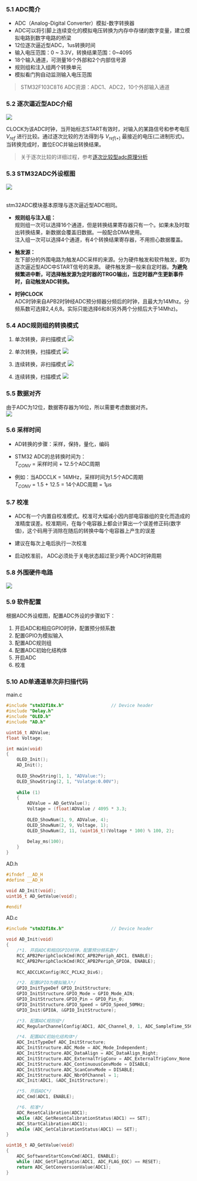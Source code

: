 ### 5.1 ADC简介  
- ADC（Analog-Digital Converter）模拟-数字转换器  
- ADC可以将引脚上连续变化的模拟电压转换为内存中存储的数字变量，建立模拟电路到数字电路的桥梁  
- 12位逐次逼近型ADC，1us转换时间  
- 输入电压范围：0 ~ 3.3V，转换结果范围：0~4095  
- 18个输入通道，可测量16个外部和2个内部信号源  
- 规则组和注入组两个转换单元  
- 模拟看门狗自动监测输入电压范围  

>STM32F103C8T6 ADC资源：ADC1、ADC2，10个外部输入通道  

### 5.2 逐次逼近型ADC介绍  
![](./images/逐次逼近型ADC.png)  

CLOCK为该ADC时钟，当开始标志START有效时，对输入的某路信号和参考电压 ${V}_ {ref}$ 进行比较。通过逐次比较的方法得到与 ${V}_ {ref(+)}$ 最接近的电压(二进制形式)。
当转换完成时，置位EOC并输出转换结果。  
>关于逐次比较的详细过程，参考[逐次比较型adc原理分析](https://www.elecfans.com/monijishu/zhuanhuanqi/586739.html)
### 5.3 STM32ADC外设框图  
![](./images/ADC框图.png)  
<br/>

stm32ADC模块基本原理与逐次逼近型ADC相同。  
- **规则组与注入组：**  
规则组一次可以选择16个通道，但是转换结果寄存器只有一个。如果未及时取出转换结果，新数据会覆盖旧数据。一般配合DMA使用。  
注入组一次可以选择4个通道，有4个转换结果寄存器，不用担心数据覆盖。

- **触发源：**  
左下部分的外围电路为触发ADC采样的来源。分为硬件触发和软件触发，即为逐次逼近型ADC中START信号的来源。
硬件触发源一般来自定时器。**为避免频繁进中断，可选择触发源为定时器的TRGO输出，当定时器产生更新事件时，自动触发ADC转换。**  

- **时钟CLOCK**  
ADC时钟来自APB2时钟经ADC预分频器分频后的时钟，且最大为14Mhz。分频系数可选择2,4,6,8。实际只能选择6和8(另外两个分频后大于14Mhz)。

### 5.4 ADC规则组的转换模式  
1. 单次转换，非扫描模式
![](./images/单次非扫描.png)  

2. 单次转换，扫描模式
![](./images/单次扫描.png)  

3. 连续转换，非扫描模式
![](./images/连续非扫描.png)  

4. 连续转换，扫描模式
![](./images/连续扫描.png)  

### 5.5 数据对齐  
由于ADC为12位，数据寄存器为16位，所以需要考虑数据对齐。  
![](./images/数据对齐.png)  

### 5.6 采样时间  

- AD转换的步骤：采样，保持，量化，编码

- STM32 ADC的总转换时间为：  
${T}_ {CONV}$ = 采样时间 + 12.5个ADC周期

- 例如：当ADCCLK = 14MHz，采样时间为1.5个ADC周期  
${T}_ {CONV}$ = 1.5 + 12.5 = 14个ADC周期 = 1μs  

### 5.7 校准  
- ADC有一个内置自校准模式。校准可大幅减小因内部电容器组的变化而造成的准精度误差。校准期间，在每个电容器上都会计算出一个误差修正码(数字值)，这个码用于消除在随后的转换中每个电容器上产生的误差

- 建议在每次上电后执行一次校准

- 启动校准前， ADC必须处于关电状态超过至少两个ADC时钟周期

### 5.8 外围硬件电路  
![](./images/外围硬件电路.png)  

### 5.9 软件配置
根据ADC外设框图，配置ADC外设的步骤如下：  
1. 开启ADC和相应GPIO时钟，配置预分频系数
2. 配置GPIO为模拟输入
3. 配置ADC规则组
4. 配置ADC初始化结构体
5. 开启ADC
6. 校准
### 5.10 AD单通道单次非扫描代码
main.c  
```cpp
#include "stm32f10x.h"                  // Device header
#include "Delay.h"
#include "OLED.h"
#include "AD.h"

uint16_t ADValue;
float Voltage;

int main(void)
{
    OLED_Init();
    AD_Init();
    
    OLED_ShowString(1, 1, "ADValue:");
    OLED_ShowString(2, 1, "Volatge:0.00V");
    
    while (1)
    {
        ADValue = AD_GetValue();
        Voltage = (float)ADValue / 4095 * 3.3;
        
        OLED_ShowNum(1, 9, ADValue, 4);
        OLED_ShowNum(2, 9, Voltage, 1);
        OLED_ShowNum(2, 11, (uint16_t)(Voltage * 100) % 100, 2);
        
        Delay_ms(100);
    }
}
```
AD.h  
```cpp
#ifndef __AD_H
#define __AD_H

void AD_Init(void);
uint16_t AD_GetValue(void);

#endif
```
AD.c  
```cpp
#include "stm32f10x.h"                  // Device header

void AD_Init(void)
{
    /*1. 开启ADC和相应GPIO时钟，配置预分频系数*/
    RCC_APB2PeriphClockCmd(RCC_APB2Periph_ADC1, ENABLE);
    RCC_APB2PeriphClockCmd(RCC_APB2Periph_GPIOA, ENABLE);
    
    RCC_ADCCLKConfig(RCC_PCLK2_Div6);

    /*2. 配置GPIO为模拟输入*/
    GPIO_InitTypeDef GPIO_InitStructure;
    GPIO_InitStructure.GPIO_Mode = GPIO_Mode_AIN;
    GPIO_InitStructure.GPIO_Pin = GPIO_Pin_0;
    GPIO_InitStructure.GPIO_Speed = GPIO_Speed_50MHz;
    GPIO_Init(GPIOA, &GPIO_InitStructure);

    /*3. 配置ADC规则组*/
    ADC_RegularChannelConfig(ADC1, ADC_Channel_0, 1, ADC_SampleTime_55Cycles5);

    /*4. 配置ADC初始化结构体*/
    ADC_InitTypeDef ADC_InitStructure;
    ADC_InitStructure.ADC_Mode = ADC_Mode_Independent;
    ADC_InitStructure.ADC_DataAlign = ADC_DataAlign_Right;
    ADC_InitStructure.ADC_ExternalTrigConv = ADC_ExternalTrigConv_None;
    ADC_InitStructure.ADC_ContinuousConvMode = DISABLE;
    ADC_InitStructure.ADC_ScanConvMode = DISABLE;
    ADC_InitStructure.ADC_NbrOfChannel = 1;
    ADC_Init(ADC1, &ADC_InitStructure);

    /*5. 开启ADC*/
    ADC_Cmd(ADC1, ENABLE);

    /*6. 校准*/
    ADC_ResetCalibration(ADC1);
    while (ADC_GetResetCalibrationStatus(ADC1) == SET);
    ADC_StartCalibration(ADC1);
    while (ADC_GetCalibrationStatus(ADC1) == SET);
}

uint16_t AD_GetValue(void)
{
    ADC_SoftwareStartConvCmd(ADC1, ENABLE);
    while (ADC_GetFlagStatus(ADC1, ADC_FLAG_EOC) == RESET);
    return ADC_GetConversionValue(ADC1);
}

```
